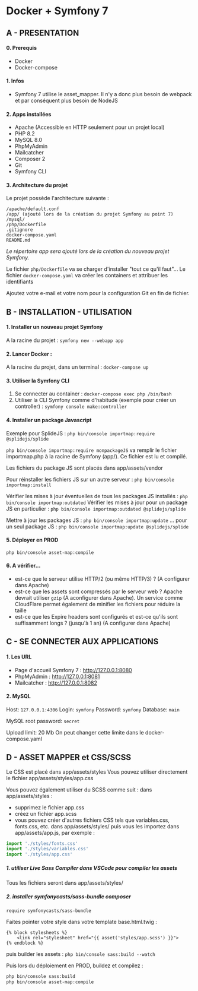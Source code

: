 # Docker + Symfony 7

## A - PRESENTATION
#### 0. Prerequis
- Docker
- Docker-compose

#### 1. Infos
- Symfony 7 utilise le asset_mapper. Il n'y a donc plus besoin de webpack et par conséquent plus besoin de NodeJS

#### 2. Apps installées
- Apache (Accessible en HTTP seulement pour un projet local)
- PHP 8.2
- MySQL 8.0
- PhpMyAdmin
- Mailcatcher
- Composer 2
- Git
- Symfony CLI

#### 3. Architecture du projet
Le projet possède l'architecture suivante :
```
/apache/default.conf
/app/ (ajouté lors de la création du projet Symfony au point 7)
/mysql/
/php/Dockerfile
.gitignore
docker-compose.yaml
README.md
```
*Le répertoire app sera ajouté lors de la création du nouveau projet Symfony.*

Le fichier `php/Dockerfile` va se charger d'installer "tout ce qu'il faut"...
Le fichier `docker-compose.yaml` va créer les containers et attribuer les identifiants

Ajoutez votre e-mail et votre nom pour la configuration Git en fin de fichier.


## B - INSTALLATION - UTILISATION

#### 1. Installer un nouveau projet Symfony
A la racine du projet :
`symfony new --webapp app`

#### 2. Lancer Docker :
A la racine du projet, dans un terminal :
`docker-compose up`

#### 3. Utiliser la Symfony CLI
1. Se connecter au container : 
`docker-compose exec php /bin/bash`
2. Utiliser la CLI Symfony comme d'habitude (exemple pour créer un controller) : 
`symfony console make:controller`

#### 4. Installer un package Javascript
Exemple pour SplideJS :
`php bin/console importmap:require @splidejs/splide`

`php bin/console importmap:require monpackageJS` va remplir le fichier importmap.php à la racine de Symfony (app/).
Ce fichier est lu et compilé.

Les fichiers du package JS sont placés dans app/assets/vendor

Pour réinstaller les fichiers JS sur un autre serveur : `php bin/console importmap:install`

Vérifier les mises à jour éventuelles de tous les packages JS installés : `php bin/console importmap:outdated`
Vérifier les mises à jour pour un package JS en particulier : `php bin/console importmap:outdated @splidejs/splide`

Mettre à jour les packages JS : `php bin/console importmap:update`
... pour un seul package JS : `php bin/console importmap:update @splidejs/splide`

#### 5. Déployer en PROD
`php bin/console asset-map:compile`

#### 6. A vérifier...
- est-ce que le serveur utilise HTTP/2 (ou même HTTP/3) ? (A configurer dans Apache)
- est-ce que les assets sont compressés par le serveur web ? Apache devrait utiliser `gzip` (A aconfigurer dans Apache). Un service comme CloudFlare permet également de minifier les fichiers pour réduire la taille 
- est-ce que les Expire headers sont configurés et est-ce qu'ils sont suffisamment longs ? (jusqu'à 1 an) (A configurer dans Apache)


## C - SE CONNECTER AUX APPLICATIONS

#### 1. Les URL
* Page d'accueil Symfony 7 : http://127.0.0.1:8080
* PhpMyAdmin : http://127.0.0.1:8081
* Mailcatcher : http://127.0.0.1:8082

#### 2. MySQL
Host: `127.0.0.1:4306`
Login: `symfony`
Password: `symfony`
Database: `main`

MySQL root password: `secret`

Upload limit: 20 Mb
On peut changer cette limite dans le docker-compose.yaml


## D - ASSET MAPPER et CSS/SCSS
Le CSS est placé dans app/assets/styles
Vous pouvez utiliser directement le fichier app/assets/styles/app.css

Vous pouvez également utiliser du SCSS comme suit :
dans app/assets/styles :
* supprimez le fichier app.css
* créez un fichier app.scss
* vous pouvez créer d'autres fichiers CSS tels que variables.css, fonts.css, etc. dans app/assets/styles/ puis vous les importez dans app/assets/app.js, par exemple :
```javascript
import './styles/fonts.css'
import './styles/variables.css'
import './styles/app.css'
```
##### 1. utiliser Live Sass Compiler dans VSCode pour compiler les assets
Tous les fichiers seront dans app/assets/styles/
  
##### 2. installer symfonycasts/sass-bundle composer
`require symfonycasts/sass-bundle`

Faites pointer votre style dans votre template base.html.twig :
```twig
{% block stylesheets %}
    <link rel="stylesheet" href="{{ asset('styles/app.scss') }}">
{% endblock %}
```

puis builder les assets :
`php bin/console sass:build --watch`

Puis lors du déploiement en PROD, buildez et compilez :
```bash
php bin/console sass:build
php bin/console asset-map:compile
```

